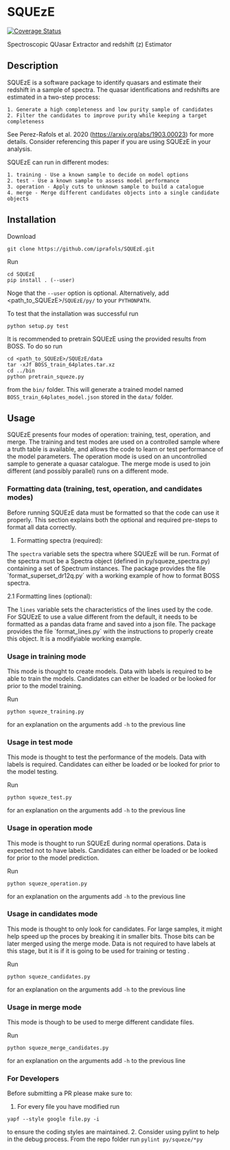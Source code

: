 # SQUEzE
[![Coverage Status](https://coveralls.io/repos/github/iprafols/SQUEzE/badge.svg?branch=master)](https://coveralls.io/github/iprafols/SQUEzE?branch=master)

Spectroscopic QUasar Extractor and redshift (z) Estimator

## Description

SQUEzE is a software package to identify quasars and estimate their redshift in a sample of spectra.
The quasar identifications and redshifts are estimated in a two-step process:

    1. Generate a high completeness and low purity sample of candidates
    2. Filter the candidates to improve purity while keeping a target completeness

See Perez-Rafols et al. 2020 (https://arxiv.org/abs/1903.00023) for more details. Consider referencing
this paper if you are using SQUEzE in your analysis.

SQUEzE can run in different modes:

    1. training - Use a known sample to decide on model options
    2. test - Use a known sample to assess model performance
    3. operation - Apply cuts to unknown sample to build a catalogue
    4. merge - Merge different candidates objects into a single candidate objects

## Installation

Download
```
git clone https://github.com/iprafols/SQUEzE.git
```
Run
```
cd SQUEzE
pip install . (--user)
```
Noge that the `--user` option is optional. Alternatively, add
<path_to_SQUEzE>/`SQUEzE/py/` to your `PYTHONPATH`.

To test that the installation was successful run
```
python setup.py test
```

It is recommended to pretrain SQUEzE using the provided results from BOSS.
To do so run
```
cd <path_to_SQUEzE>/SQUEzE/data
tar -xJf BOSS_train_64plates.tar.xz
cd ../bin
python pretrain_squeze.py
```
from the `bin/` folder. This will generate a trained model named `BOSS_train_64plates_model.json`
stored in the `data/` folder.


## Usage

SQUEzE presents four modes of operation: training, test, operation, and merge. The training
and test modes are used on a controlled sample where a truth table is available,
and allows the code to learn or test performance of the model parameters.
The operation mode is used on an uncontrolled sample to generate a quasar catalogue.
The merge mode is used to join different (and possibly parallel) runs on a different mode.

### Formatting data (training, test, operation, and candidates modes)

Before running SQUEzE data must be formatted so that the code can use it properly.
This section explains both the optional and required pre-steps to format all data
correctly.

1. Formatting spectra (required):

The `spectra` variable sets the spectra where SQUEzE will be run. Format of
the spectra must be a Spectra object (defined in py/squeze_spectra.py) containing
a set of Spectrum instances. The package provides the file `format_superset_dr12q.py´
with a working example of how to format BOSS spectra.

2.1 Formatting lines (optional):

The `lines` variable sets the characteristics of the lines used by the code.
For SQUEzE to use a value different from the default, it needs to be
formatted as a pandas data frame and saved into a json file.
The package provides the file `format_lines.py´ with the instructions to
properly create this object. It is a modifyiable working example.

### Usage in training mode

This mode is thought to create models. Data with labels is required to be able to train the models. Candidates can either be loaded or be looked for prior to the model training.

Run
```
python squeze_training.py
```
for an explanation on the arguments add `-h` to the previous line

### Usage in test mode

This mode is thought to test the performance of the models. Data with labels is required. Candidates can either be loaded or be looked for prior to the model testing.

Run
```
python squeze_test.py
```
for an explanation on the arguments add `-h` to the previous line

### Usage in operation mode

This mode is thought to run SQUEzE during normal operations. Data is expected not to have labels. Candidates can either be loaded or be looked for prior to the model prediction.

Run
```
python squeze_operation.py
```
for an explanation on the arguments add `-h` to the previous line

### Usage in candidates mode

This mode is thought to only look for candidates. For large samples, it might help speed up the proces by breaking it in smaller bits. Those bits can be later merged using the merge mode. Data is  not required to have labels at this stage, but it is if it is going to be used for training or testing .

Run
```
python squeze_candidates.py
```
for an explanation on the arguments add `-h` to the previous line

### Usage in merge mode

This mode is though to be used to merge different candidate files.

Run
```
python squeze_merge_candidates.py
```
for an explanation on the arguments add `-h` to the previous line

### For Developers
Before submitting a PR please make sure to:
1. For every file you have modified run
```
yapf --style google file.py -i 
```
to ensure the coding styles are maintained.
2. Consider using pylint to help in the debug process. From the repo folder run
```pylint py/squeze/*py```
